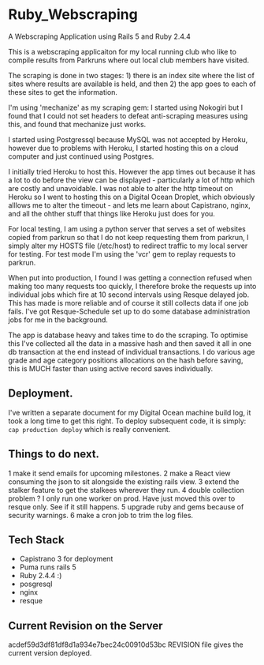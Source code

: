 # Ruby_Webscraping
A Webscraping Application using Rails 5 and Ruby 2.4.4

This is a webscraping applicaiton for my local running club who like to compile results from Parkruns where out local club members have visited.

The scraping is done in two stages: 1) there is an index site where the list of sites where results are available is held, and then 2) the app goes to each of these sites to get the information.

I'm using 'mechanize' as my scraping gem:  I started using Nokogiri but I found that I could not set headers to defeat anti-scraping measures using this, and found that mechanize just works.

I started using Postgressql because MySQL was not accepted by Heroku, however due to problems with Heroku, I started hosting this on a cloud computer and just continued using Postgres.

I initially tried Heroku to host this.  However the app times out because it has a lot to do before the view can be displayed - particularly a lot of http which are costly and unavoidable.  I was not able to alter the http timeout on Heroku so I went to hosting this on a Digital Ocean Droplet, which obviously alllows me to alter the timeout - and lets me learn about Capistrano, nginx, and all the ohther stuff that things like Heroku just does for you.

For local testing, I am using a python server that serves a set of websites copied from parkrun so that I do not keep requesting them from parkrun, I simply alter my HOSTS file (/etc/host) to redirect traffic to my local server for testing.  For test mode I'm using the 'vcr' gem to replay requests to parkrun.

When put into production, I found I was getting a connection refused when making too many requests too quickly,  I therefore broke the requests up into individual jobs which fire at 10 second intervals using Resque delayed job.  This has made is more reliable and of course it still collects data if one job fails.  I've got Resque-Schedule set up to do some database administration jobs for me in the background.

The app is database heavy and takes time to do the scraping.
To optimise this I've collected all the data in a massive hash and then saved it all in one db transaction at the end instead of individual transactions.  I do various age grade and age category positions allocations on the hash before saving, this is MUCH faster than using active record saves individually.

Deployment.
-----------
I've written a separate document for my Digital Ocean machine build log, it took a long time to get this right.
To deploy subsequent code, it is simply:
	`cap production deploy`
which is really convenient.

Things to do next.
------------------
1 make it send emails for upcoming milestones.
2 make a React view consuming the json to sit alongside the existing rails view.
3 extend the stalker feature to get the stalkees wherever they run.
4 double collection problem ?  I only run one worker on prod.  Have just moved this over to resque only.  See if it still happens.
5 upgrade ruby and gems because of security warnings.
6 make a cron job to trim the log files.

Tech Stack
----------
* Capistrano 3 for deployment
* Puma runs rails 5
* Ruby 2.4.4  :)
* posgresql
* nginx
* resque


Current Revision on the Server
------------------------------
acdef59d3df81df8d1a934e7bec24c00910d53bc  REVISION file gives the current version deployed.


